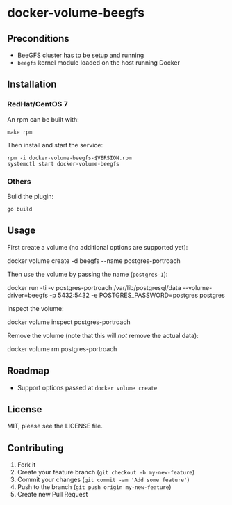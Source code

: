 # docker-volume-beegfs

## Preconditions

- BeeGFS cluster has to be setup and running
- `beegfs` kernel module loaded on the host running Docker

## Installation

### RedHat/CentOS 7

An rpm can be built with:

    make rpm

Then install and start the service:

    rpm -i docker-volume-beegfs-$VERSION.rpm
    systemctl start docker-volume-beegfs

### Others

Build the plugin:

    go build

## Usage

First create a volume (no additional options are supported yet):

  docker volume create -d beegfs --name postgres-portroach

Then use the volume by passing the name (`postgres-1`):

  docker run -ti -v postgres-portroach:/var/lib/postgresql/data --volume-driver=beegfs -p 5432:5432 -e POSTGRES_PASSWORD=postgres postgres

Inspect the volume:

  docker volume inspect postgres-portroach

Remove the volume (note that this will _not_ remove the actual data):

  docker volume rm postgres-portroach

## Roadmap

- Support options passed at `docker volume create`

## License

MIT, please see the LICENSE file.

## Contributing

1. Fork it
2. Create your feature branch (`git checkout -b my-new-feature`)
3. Commit your changes (`git commit -am 'Add some feature'`)
4. Push to the branch (`git push origin my-new-feature`)
5. Create new Pull Request
